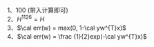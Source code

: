 1、$100$ (带入计算即可)  
2、$H^{1126} = H$  
3、$\cal err(w) = max(0, 1-\cal yw^{T}x)$  
4、$\cal err(w) = \frac {1}{2}exp(-\cal yw^{T}x)$
